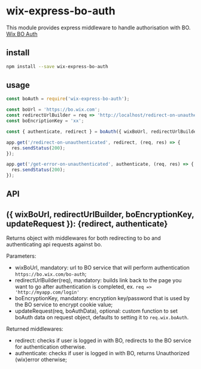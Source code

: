 # wix-express-bo-auth
This module provides express middleware to handle authorisation with BO.
[Wix BO Auth](https://github.com/wix-private/wix-bo-auth)

## install

```bash
npm install --save wix-express-bo-auth
```

## usage

```js
const boAuth = require('wix-express-bo-auth');

const boUrl = 'https://bo.wix.com';
const redirectUrlBuilder = req => 'http://localhost/redirect-on-unauthenticated';
const boEncriptionKey = 'xx';

const { authenticate, redirect } = boAuth({ wixBoUrl, redirectUrlBuilder, boEncriptionKey });

app.get('/redirect-on-unauthenticated', redirect, (req, res) => {
  res.sendStatus(200);
});

app.get('/get-error-on-unauthenticated', authenticate, (req, res) => {
  res.sendStatus(200);
});
```

## API

## ({ wixBoUrl, redirectUrlBuilder, boEncryptionKey, updateRequest }): {redirect, authenticate}
Returns object with middlewares for both redirecting to bo and authenticating api requests against bo.

Parameters:
 - wixBoUrl, mandatory: url to BO service that will perform authentication `https://bo.wix.com/bo-auth`;
 - redirectUrlBuilder(req), mandatory: builds link back to the page you want to go after authentication is completed, ex. `req => 'http://myapp.com/login'`
 - boEncryptionKey, mandatory: encryption key/password that is used by the BO service to encrypt cookie value;
 - updateRequest(req, boAuthData), optional: custom function to set boAuth data on request object, defaults to setting it to `req.wix.boAuth`.

Returned middlewares:
 - redirect: checks if user is logged in with BO, redirects to the BO service for authentication otherwise.
 - authenticate: checks if user is logged in with BO, returns Unauthorized (wix)error otherwise;   
